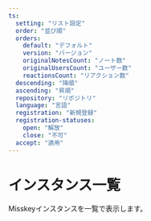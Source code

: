 ```yaml
---
ts:
  setting: "リスト設定"
  order: "並び順"
  orders:
    default: "デフォルト"
    version: "バージョン"
    originalNotesCount: "ノート数"
    originalUsersCount: "ユーザー数"
    reactionsCount: "リアクション数"
  descending: "降順"
  ascending: "昇順"
  repository: "リポジトリ"
  language: "言語"
  registration: "新規登録"
  registration-statuses:
    open: "解放"
    close: "不可"
  accept: "適用"
---
```


# インスタンス一覧
Misskeyインスタンスを一覧で表示します。

<Instances :ts="$frontmatter.ts" />
